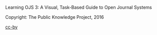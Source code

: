 Learning OJS 3: A Visual, Task-Based Guide to Open Journal Systems

Copyright: The Public Knowledge Project, 2016

[cc-by](https://i.creativecommons.org/l/by/4.0/88x31.png)